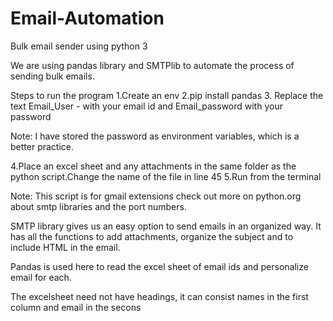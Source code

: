 # Email-Automation
Bulk email sender using python 3


We are using pandas library and SMTPlib to automate the process of sending bulk emails.

Steps to run the program
  1.Create an env
  2.pip install pandas
  3. Replace the text Email_User - with your email id and Email_password with your password
  
  Note: I have stored the password as environment variables, which is a better practice.
  
  4.Place an excel sheet and any attachments in the same folder as the python script.Change the name of the file in line 45 
  5.Run from the terminal 
  
  Note: This script is for gmail extensions check out more on python.org about smtp libraries and the port numbers.
  
  
SMTP library gives us an easy option to send emails in an organized way. It has all the functions to add attachments,     organize the subject and to include HTML in the email.

Pandas is used here to read the excel sheet of email ids and personalize email for each.

The excelsheet need not have headings, it can consist names in the first column and email in the secons
  
  
